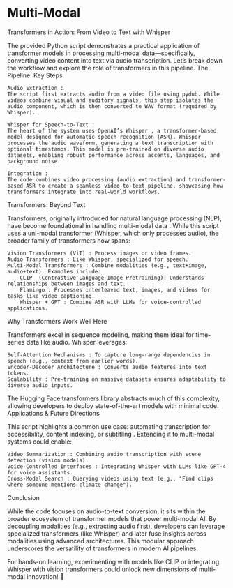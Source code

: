 # Multi-Modal

Transformers in Action: From Video to Text with Whisper    

The provided Python script demonstrates a practical application of transformer models  in processing multi-modal data—specifically, converting video content into text via audio transcription. Let’s break down the workflow and explore the role of transformers in this pipeline. 
The Pipeline: Key Steps  

    Audio Extraction :
    The script first extracts audio from a video file using pydub. While videos combine visual and auditory signals, this step isolates the audio component, which is then converted to WAV format (required by Whisper). 

    Whisper for Speech-to-Text :
    The heart of the system uses OpenAI’s Whisper , a transformer-based model designed for automatic speech recognition (ASR). Whisper processes the audio waveform, generating a text transcription with optional timestamps. This model is pre-trained on diverse audio datasets, enabling robust performance across accents, languages, and background noise. 

    Integration :
    The code combines video processing (audio extraction) and transformer-based ASR to create a seamless video-to-text pipeline, showcasing how transformers integrate into real-world workflows. 
     

Transformers: Beyond Text  

Transformers, originally introduced for natural language processing (NLP), have become foundational in handling multi-modal data . While this script uses a uni-modal  transformer (Whisper, which only processes audio), the broader family of transformers now spans:   

    Vision Transformers (ViT) : Process images or video frames.  
    Audio Transformers : Like Whisper, specialized for speech.  
    Multi-Modal Transformers : Combine modalities (e.g., text+image, audio+text). Examples include:  
        CLIP  (Contrastive Language-Image Pretraining): Understands relationships between images and text.  
        Flamingo : Processes interleaved text, images, and videos for tasks like video captioning.  
        Whisper + GPT : Combine ASR with LLMs for voice-controlled applications.
         
     

Why Transformers Work Well Here  

Transformers excel in sequence modeling, making them ideal for time-series data like audio. Whisper leverages:   

    Self-Attention Mechanisms : To capture long-range dependencies in speech (e.g., context from earlier words).  
    Encoder-Decoder Architecture : Converts audio features into text tokens.  
    Scalability : Pre-training on massive datasets ensures adaptability to diverse audio inputs.
     

The Hugging Face transformers library abstracts much of this complexity, allowing developers to deploy state-of-the-art models with minimal code. 
Applications & Future Directions  

This script highlights a common use case: automating transcription for accessibility, content indexing, or subtitling . Extending it to multi-modal systems could enable:   

    Video Summarization : Combining audio transcription with scene detection (vision models).  
    Voice-Controlled Interfaces : Integrating Whisper with LLMs like GPT-4 for voice assistants.  
    Cross-Modal Search : Querying videos using text (e.g., "Find clips where someone mentions climate change").
     

Conclusion  

While the code focuses on audio-to-text conversion, it sits within the broader ecosystem of transformer models  that power multi-modal AI. By decoupling modalities (e.g., extracting audio first), developers can leverage specialized transformers (like Whisper) and later fuse insights across modalities using advanced architectures. This modular approach underscores the versatility of transformers in modern AI pipelines.   

For hands-on learning, experimenting with models like CLIP or integrating Whisper with vision transformers could unlock new dimensions of multi-modal innovation! 🚀 
